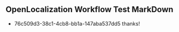 ## OpenLocalization Workflow Test MarkDown
* 76c509d3-38c1-4cb8-bb1a-147aba537dd5 
thanks!<!--HONumber=Mar16_HO2-->
